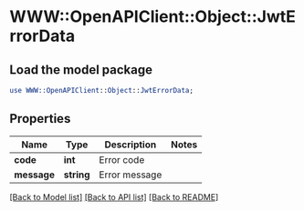 # WWW::OpenAPIClient::Object::JwtErrorData

## Load the model package
```perl
use WWW::OpenAPIClient::Object::JwtErrorData;
```

## Properties
Name | Type | Description | Notes
------------ | ------------- | ------------- | -------------
**code** | **int** | Error code | 
**message** | **string** | Error message | 

[[Back to Model list]](../README.md#documentation-for-models) [[Back to API list]](../README.md#documentation-for-api-endpoints) [[Back to README]](../README.md)



